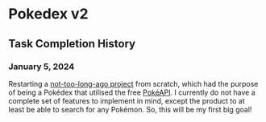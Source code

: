 # Pokedex v2

## Task Completion History

### January 5, 2024

Restarting a [not-too-long-ago project](https://github.com/marielle-lopez/pokedex) from scratch, which had the purpose of being a Pokédex that utilised the free [PokéAPI](https://pokeapi.co/). I currently do not have a complete set of features to implement in mind, except the product to at least be able to search for any Pokémon. So, this will be my first big goal!
